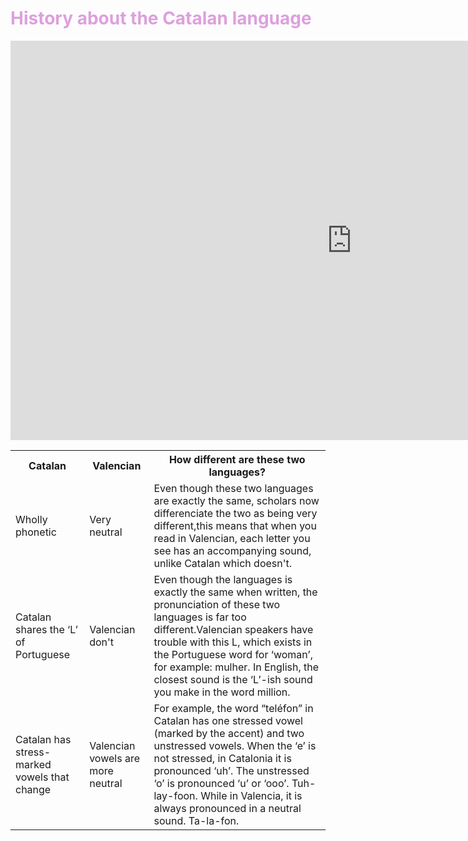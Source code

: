 
<h1 align="center"><h1 style="color:plum;">History about the Catalan language</h1>

<iframe src="https://h5p.org/h5p/embed/473209" width="1091" height="639" frameborder="0" allowfullscreen="allowfullscreen"></iframe><script src="https://h5p.org/sites/all/modules/h5p/library/js/h5p-resizer.js" charset="UTF-8"></script>

<table>                                                                                                                             <tr><th>Catalan </th><th>Valencian</th><th>How different are these two languages?</th></tr>
                                                                                                                              <tr><td> Wholly phonetic </td><td> Very neutral</td><td> Even though these two languages are exactly the same, scholars now differenciate the two as being very different,this means that when you read in Valencian, each letter you see has an accompanying sound, unlike Catalan which doesn't. 
<tr><td> Catalan shares the ‘L’ of Portuguese </td><td> Valencian don't </td><td> Even though the languages is exactly the same when written, the pronunciation of these two languages is far too different.Valencian speakers have trouble with this L, which exists in the Portuguese word for ‘woman’, for example: mulher. In English, the closest sound is the ‘L’-ish sound you make in the word million.</td></tr>
<tr><td> Catalan has stress-marked vowels that change </td><td> Valencian vowels are more neutral</td><td>For example, the word “teléfon” in Catalan has one stressed vowel (marked by the accent) and two unstressed vowels. When the ‘e’ is not stressed, in Catalonia it is pronounced ‘uh’. The unstressed ‘o’ is pronounced ‘u’ or ‘ooo’. Tuh-lay-foon. While in Valencia, it is always pronounced in a neutral sound. Ta-la-fon. </td></tr>
</table>

 

